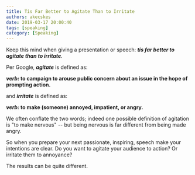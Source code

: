 ```yaml
---
title: Tis Far Better to Agitate Than to Irritate
authors: akecskes
date: 2019-03-17 20:00:40
tags: [speaking]
category: [Speaking]
---
```


<p>Keep this mind when giving a presentation or speech: <em><strong>tis far better to agitate than to irritate</strong>.</em></p>

<p>Per Google, <em><strong>agitate</strong> </em>is defined as:</p>
<p><strong><em>verb: </em>to campaign to arouse public concern about an issue in the hope of prompting action.</strong></p>
<p>and <em><strong>irritate</strong> </em>is defined as:</p>
<p><strong><em>verb: </em>to make (someone) annoyed, impatient, or angry.</strong></p>
<p>We often conflate the two words; indeed one possible definition of agitation is "to make nervous" -- but being nervous is far different from being made angry.</p>
<p>So when you prepare your next passionate, inspiring, speech make your intentions are clear. Do you want to agitate your audience to action? Or irritate them to annoyance?</p>
<p>The results can be quite different.</p>
